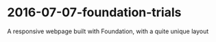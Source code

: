 # 2016-07-07-foundation-trials
A responsive webpage built with Foundation, with a quite unique layout
